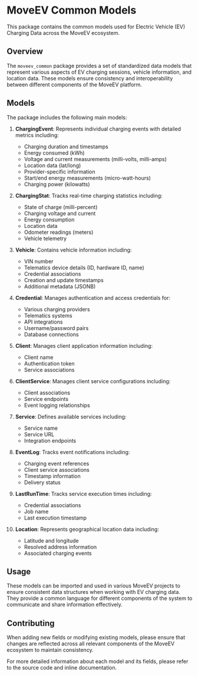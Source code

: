 # MoveEV Common Models

This package contains the common models used for Electric Vehicle (EV) Charging Data across the MoveEV ecosystem.

## Overview

The `moveev_common` package provides a set of standardized data models that represent various aspects of EV charging sessions, vehicle information, and location data. These models ensure consistency and interoperability between different components of the MoveEV platform.

## Models

The package includes the following main models:

1. **ChargingEvent**: Represents individual charging events with detailed metrics including:

   - Charging duration and timestamps
   - Energy consumed (kWh)
   - Voltage and current measurements (milli-volts, milli-amps)
   - Location data (lat/long)
   - Provider-specific information
   - Start/end energy measurements (micro-watt-hours)
   - Charging power (kilowatts)

2. **ChargingStat**: Tracks real-time charging statistics including:

   - State of charge (milli-percent)
   - Charging voltage and current
   - Energy consumption
   - Location data
   - Odometer readings (meters)
   - Vehicle telemetry

3. **Vehicle**: Contains vehicle information including:

   - VIN number
   - Telematics device details (ID, hardware ID, name)
   - Credential associations
   - Creation and update timestamps
   - Additional metadata (JSONB)

4. **Credential**: Manages authentication and access credentials for:

   - Various charging providers
   - Telematics systems
   - API integrations
   - Username/password pairs
   - Database connections

5. **Client**: Manages client application information including:

   - Client name
   - Authentication token
   - Service associations

6. **ClientService**: Manages client service configurations including:

   - Client associations
   - Service endpoints
   - Event logging relationships

7. **Service**: Defines available services including:

   - Service name
   - Service URL
   - Integration endpoints

8. **EventLog**: Tracks event notifications including:

   - Charging event references
   - Client service associations
   - Timestamp information
   - Delivery status

9. **LastRunTime**: Tracks service execution times including:

   - Credential associations
   - Job name
   - Last execution timestamp

10. **Location**: Represents geographical location data including:
    - Latitude and longitude
    - Resolved address information
    - Associated charging events

## Usage

These models can be imported and used in various MoveEV projects to ensure consistent data structures when working with EV charging data. They provide a common language for different components of the system to communicate and share information effectively.

## Contributing

When adding new fields or modifying existing models, please ensure that changes are reflected across all relevant components of the MoveEV ecosystem to maintain consistency.

For more detailed information about each model and its fields, please refer to the source code and inline documentation.
